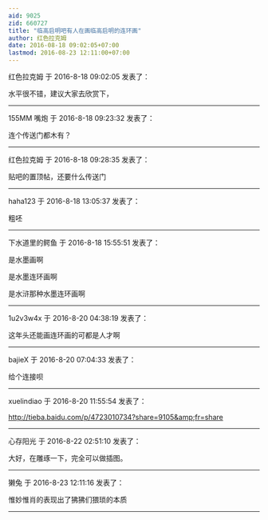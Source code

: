 ```yaml
---
aid: 9025
zid: 660727
title: "临高启明吧有人在画临高启明的连环画"
author: 红色拉克姆
date: 2016-08-18 09:02:05+07:00
lastmod: 2016-08-23 12:11:00+07:00
---
```


红色拉克姆 于 2016-8-18 09:02:05 发表了：

水平很不错，建议大家去欣赏下，

---

155MM 嘴炮 于 2016-8-18 09:23:32 发表了：

连个传送门都木有？

---

红色拉克姆 于 2016-8-18 09:28:35 发表了：

贴吧的置顶帖，还要什么传送门

---

haha123 于 2016-8-18 13:05:37 发表了：

粗呸

---

下水道里的鳄鱼 于 2016-8-18 15:55:51 发表了：

是水墨画啊

是水墨连环画啊

是水浒那种水墨连环画啊

---

1u2v3w4x 于 2016-8-20 04:38:19 发表了：

这年头还能画连环画的可都是人才啊

---

bajieX 于 2016-8-20 07:04:33 发表了：

给个连接呗

---

xuelindiao 于 2016-8-20 11:55:54 发表了：

http://tieba.baidu.com/p/4723010734?share=9105&amp;fr=share

---

心存阳光 于 2016-8-22 02:51:10 发表了：

大好，在雕琢一下，完全可以做插图。

---

獭兔 于 2016-8-23 12:11:16 发表了：

惟妙惟肖的表现出了狒狒们猥琐的本质

---
